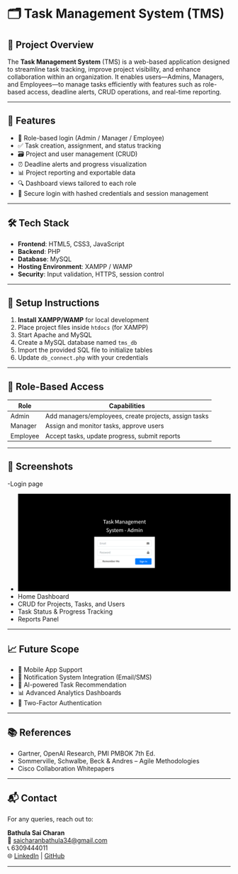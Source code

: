 # 🗂️ Task Management System (TMS)

## 📌 Project Overview

The **Task Management System** (TMS) is a web-based application designed to streamline task tracking, improve project visibility, and enhance collaboration within an organization. It enables users—Admins, Managers, and Employees—to manage tasks efficiently with features such as role-based access, deadline alerts, CRUD operations, and real-time reporting.

---


## 🧠 Features

- 🔐 Role-based login (Admin / Manager / Employee)
- ✅ Task creation, assignment, and status tracking
- 🗃️ Project and user management (CRUD)
- ⏰ Deadline alerts and progress visualization
- 📊 Project reporting and exportable data
- 🔍 Dashboard views tailored to each role
- 🔐 Secure login with hashed credentials and session management

---

## 🛠️ Tech Stack

- **Frontend**: HTML5, CSS3, JavaScript
- **Backend**: PHP
- **Database**: MySQL
- **Hosting Environment**: XAMPP / WAMP
- **Security**: Input validation, HTTPS, session control

---

## 🧪 Setup Instructions

1. **Install XAMPP/WAMP** for local development
2. Place project files inside `htdocs` (for XAMPP)
3. Start Apache and MySQL
4. Create a MySQL database named `tms_db`
5. Import the provided SQL file to initialize tables
6. Update `db_connect.php` with your credentials

---

## 🔐 Role-Based Access

| Role     | Capabilities |
|----------|--------------|
| Admin    | Add managers/employees, create projects, assign tasks |
| Manager  | Assign and monitor tasks, approve users |
| Employee | Accept tasks, update progress, submit reports |

---

## 📸 Screenshots

-Login page
- ![Login Page](Login.png) 
- Home Dashboard  
- CRUD for Projects, Tasks, and Users  
- Task Status & Progress Tracking  
- Reports Panel


---

## 📈 Future Scope

- 📱 Mobile App Support
- 🔔 Notification System Integration (Email/SMS)
- 🧠 AI-powered Task Recommendation
- 📊 Advanced Analytics Dashboards
- 🔐 Two-Factor Authentication

---

## 📚 References

- Gartner, OpenAI Research, PMI PMBOK 7th Ed.
- Sommerville, Schwalbe, Beck & Andres – Agile Methodologies
- Cisco Collaboration Whitepapers

---


## 📬 Contact

For any queries, reach out to:

**Bathula Sai Charan**  
📧 saicharanbathula34@gmail.com  
📞 6309444011  
🌐 [LinkedIn](https://www.linkedin.com/in/bathula-sai-charan-a91549290) | [GitHub](https://github.com/saicharanbathula)

---

